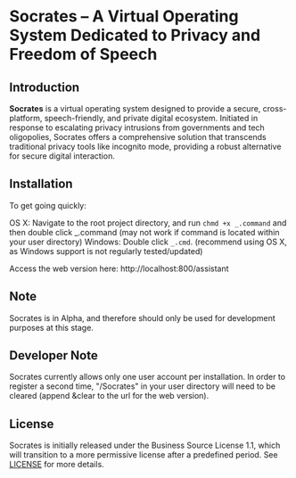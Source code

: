 # Socrates – A Virtual Operating System Dedicated to Privacy and Freedom of Speech

## Introduction  
**Socrates** is a virtual operating system designed to provide a secure, cross-platform, speech-friendly, and private digital ecosystem. Initiated in response to escalating privacy intrusions from governments and tech oligopolies, Socrates offers a comprehensive solution that transcends traditional privacy tools like incognito mode, providing a robust alternative for secure digital interaction.

## Installation  

To get going quickly:

OS X: Navigate to the root project directory, and run ```chmd +x _.command``` and then double click _.command (may not work if command is located within your user directory)
Windows: Double click ```_.cmd```. (recommend using OS X, as Windows support is not regularly tested/updated)

Access the web version here: http://localhost:800/assistant

## Note

Socrates is in Alpha, and therefore should only be used for development purposes at this stage.

## Developer Note

Socrates currently allows only one user account per installation. In order to register a second time, "/Socrates" in your user directory will need to be cleared (append &clear to the url for the web version).

## License  
Socrates is initially released under the Business Source License 1.1, which will transition to a more permissive license after a predefined period. See [LICENSE](LICENSE) for more details.
